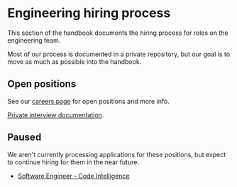 # Engineering hiring process

This section of the handbook documents the hiring process for roles on the engineering team.

Most of our process is documented in a private repository, but our goal is to move as much as possible into the handbook.

## Open positions

See our [careers page](../../../company/careers.md#engineering) for open positions and more info.

[Private interview documentation](https://github.com/sourcegraph/interviews/tree/master/engineering/software-engineer).

## Paused

We aren't currently processing applications for these positions, but expect to continue hiring for them in the near future.

- [Software Engineer - Code Intelligence](software-engineer-code-intelligence.md)
